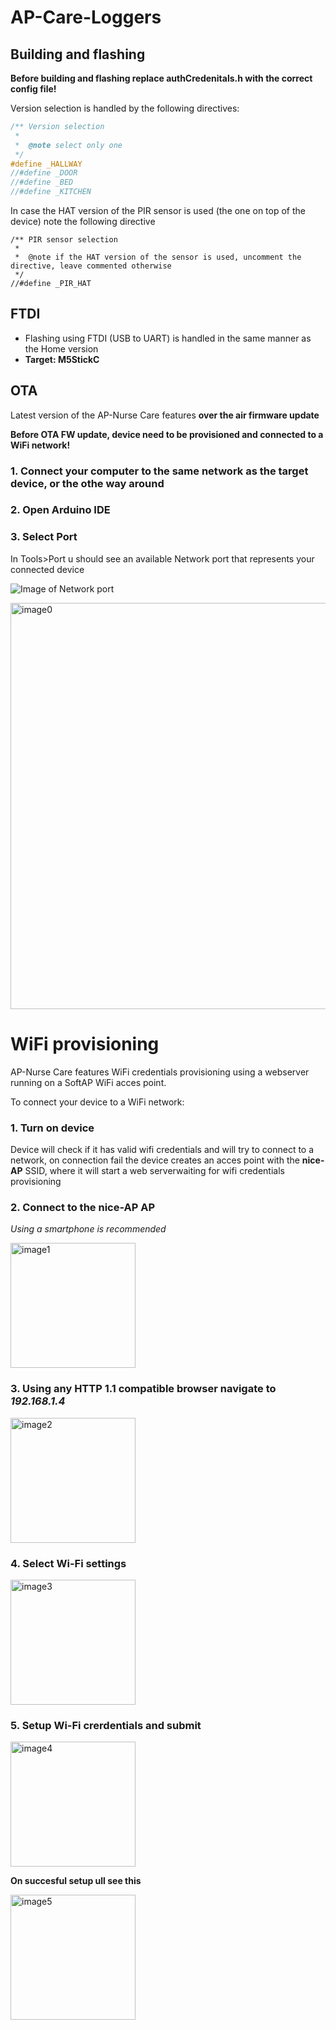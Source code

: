 # AP-Care-Loggers

## Building and flashing

**Before building and flashing replace authCredenitals.h with the correct config file!**

Version selection is handled by the following directives:

```C++
/** Version selection
 *
 *  @note select only one
 */
#define _HALLWAY
//#define _DOOR
//#define _BED
//#define _KITCHEN
```

In case the HAT version of the PIR sensor is used (the one on top of the device) note the following directive

```
/** PIR sensor selection
 *
 *  @note if the HAT version of the sensor is used, uncomment the directive, leave commented otherwise
 */
//#define _PIR_HAT
```

## FTDI

* Flashing using FTDI (USB to UART) is handled in the same manner as the Home version
* **Target: M5StickC**

## OTA

Latest version of the AP-Nurse Care features **over the air firmware update**

**Before OTA FW update, device need to be provisioned and connected to a WiFi network!**

### 1. Connect your computer to the same network as the target device, or the othe way around

### 2. Open Arduino IDE

### 3. Select Port

In Tools>Port u should see an available Network port that represents your connected device

![Image of Network port](https://i.ibb.co/jhwSCXX/network-port.png)

<img src="https://i.ibb.co/jhwSCXX/network-port.png" alt="image0" width="650"/>

# WiFi provisioning

AP-Nurse Care features WiFi credentials provisioning using a webserver running on a SoftAP WiFi acces point.

To connect your device to a WiFi network:

### 1. Turn on device

  Device will check if it has valid wifi credentials and will try to connect to a network, on connection fail the device creates an acces point with the **nice-AP** SSID, where it will start a web serverwaiting for wifi credentials provisioning

### 2. Connect to the nice-AP AP

  *Using a smartphone is recommended*

  <img src="https://i.ibb.co/tM8M8v1/Screenshot-20210111-110427.png" alt="image1" width="200"/>

### 3. Using any HTTP 1.1 compatible browser navigate to *192.168.1.4*

  <img src="https://i.ibb.co/KNKmjpL/Screenshot-20210111-111307.png" alt="image2" width="200"/>

### 4. Select Wi-Fi settings

  <img src="https://i.ibb.co/4Wf7frx/Screenshot-20210111-110445.png" alt="image3" width="200"/>

### 5. Setup Wi-Fi crerdentials and submit

  <img src="https://i.ibb.co/0Vz9tmC/Screenshot-20200902-132443.png" alt="image4" width="200"/>

  **On succesful setup ull see this**

  <img src="https://i.ibb.co/K94yC1R/Screenshot-20210111-110541.png" alt="image5" width="200"/>
